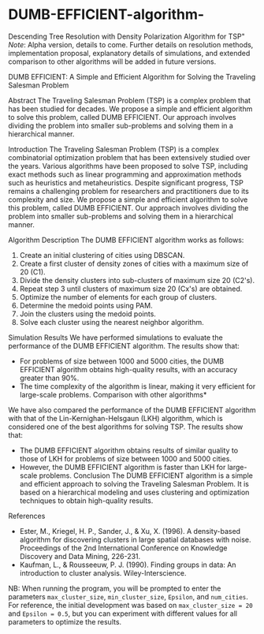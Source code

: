 # DUMB-EFFICIENT-algorithm-
Descending Tree Resolution with Density Polarization Algorithm for TSP"
_Note_: Alpha version, details to come. Further details on resolution methods, implementation proposal, explanatory details of simulations, and extended comparison to other algorithms will be added in future versions.


DUMB EFFICIENT: A Simple and Efficient Algorithm for Solving the Traveling Salesman Problem

Abstract
The Traveling Salesman Problem (TSP) is a complex problem that has been studied for decades. We propose a simple and efficient algorithm to solve this problem, called DUMB EFFICIENT. Our approach involves dividing the problem into smaller sub-problems and solving them in a hierarchical manner.

Introduction
The Traveling Salesman Problem (TSP) is a complex combinatorial optimization problem that has been extensively studied over the years. Various algorithms have been proposed to solve TSP, including exact methods such as linear programming and approximation methods such as heuristics and metaheuristics. Despite significant progress, TSP remains a challenging problem for researchers and practitioners due to its complexity and size. We propose a simple and efficient algorithm to solve this problem, called DUMB EFFICIENT. Our approach involves dividing the problem into smaller sub-problems and solving them in a hierarchical manner.

Algorithm Description
The DUMB EFFICIENT algorithm works as follows:
1. Create an initial clustering of cities using DBSCAN.
2. Create a first cluster of density zones of cities with a maximum size of 20 (C1).
3. Divide the density clusters into sub-clusters of maximum size 20 (C2's).
4. Repeat step 3 until clusters of maximum size 20 (Cx's) are obtained.
5. Optimize the number of elements for each group of clusters.
6. Determine the medoid points using PAM.
7. Join the clusters using the medoid points.
8. Solve each cluster using the nearest neighbor algorithm.

Simulation Results
We have performed simulations to evaluate the performance of the DUMB EFFICIENT algorithm. The results show that:
- For problems of size between 1000 and 5000 cities, the DUMB EFFICIENT algorithm obtains high-quality results, with an accuracy greater than 90%.
- The time complexity of the algorithm is linear, making it very efficient for large-scale problems.
Comparison with other algorithms*

We have also compared the performance of the DUMB EFFICIENT algorithm with that of the Lin-Kernighan-Helsgaun (LKH) algorithm, which is considered one of the best algorithms for solving TSP. The results show that:

- The DUMB EFFICIENT algorithm obtains results of similar quality to those of LKH for problems of size between 1000 and 5000 cities.
- However, the DUMB EFFICIENT algorithm is faster than LKH for large-scale problems.
Conclusion
The DUMB EFFICIENT algorithm is a simple and efficient approach to solving the Traveling Salesman Problem. It is based on a hierarchical modeling and uses clustering and optimization techniques to obtain high-quality results.

References
- Ester, M., Kriegel, H. P., Sander, J., & Xu, X. (1996). A density-based algorithm for discovering clusters in large spatial databases with noise. Proceedings of the 2nd International Conference on Knowledge Discovery and Data Mining, 226-231.
- Kaufman, L., & Rousseeuw, P. J. (1990). Finding groups in data: An introduction to cluster analysis. Wiley-Interscience.

NB: When running the program, you will be prompted to enter the parameters `max_cluster_size`, `min_cluster_size`, `Epsilon`, and `num_cities`. For reference, the initial development was based on `max_cluster_size = 20` and `Epsilon = 0.5`, but you can experiment with different values for all parameters to optimize the results.
